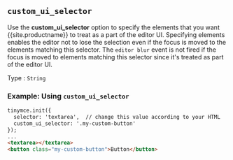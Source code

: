 ## `custom_ui_selector`

Use the **custom_ui_selector** option to specify the elements that you want {{site.productname}} to treat as a part of the editor UI. Specifying elements enables the editor not to lose the selection even if the focus is moved to the elements matching this selector. The `editor blur` event is not fired if the focus is moved to elements matching this selector since it's treated as part of the editor UI.

Type
: `String`

### Example: Using `custom_ui_selector`

```html
tinymce.init({
  selector: 'textarea',  // change this value according to your HTML
  custom_ui_selector: '.my-custom-button'
});
...
<textarea></textarea>
<button class="my-custom-button">Button</button>
```
